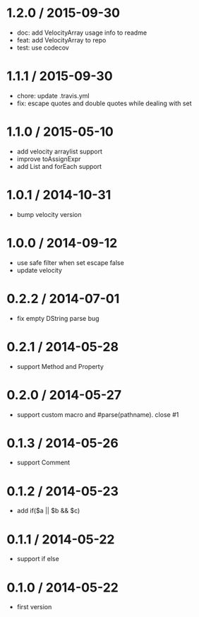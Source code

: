 
1.2.0 / 2015-09-30
==================

 * doc: add VelocityArray usage info to readme
 * feat: add VelocityArray to repo
 * test: use codecov

1.1.1 / 2015-09-30
==================

 * chore: update .travis.yml
 * fix: escape quotes and double quotes while dealing with set

1.1.0 / 2015-05-10
==================

 * add velocity arraylist support
 * improve toAssignExpr
 * add List and forEach support

1.0.1 / 2014-10-31
==================

 * bump velocity version

1.0.0 / 2014-09-12
==================

 * use safe filter when set escape false
 * update velocity

0.2.2 / 2014-07-01
==================

 * fix empty DString parse bug

0.2.1 / 2014-05-28
==================

 * support Method and Property

0.2.0 / 2014-05-27
==================

 * support custom macro and #parse(pathname). close #1

0.1.3 / 2014-05-26
==================

 * support Comment

0.1.2 / 2014-05-23
==================

 * add if($a || $b && $c)

0.1.1 / 2014-05-22
==================

 * support if else

0.1.0 / 2014-05-22
==================

 * first version
